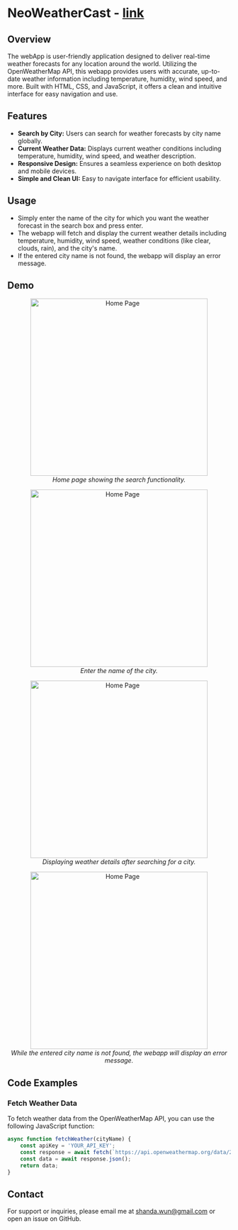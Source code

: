 # NeoWeatherCast - [link](https://neoinnolab.github.io/Neo-Mini-WebApp/WeatherCast/index.html)

## Overview
The webApp is user-friendly application designed to deliver real-time weather forecasts for any location around the world. 
Utilizing the OpenWeatherMap API, this webapp provides users with accurate, up-to-date weather information including temperature, humidity, wind speed, and more. 
Built with HTML, CSS, and JavaScript, it offers a clean and intuitive interface for easy navigation and use.

## Features
- **Search by City:** Users can search for weather forecasts by city name globally.
- **Current Weather Data:** Displays current weather conditions including temperature, humidity, wind speed, and weather description.
- **Responsive Design:** Ensures a seamless experience on both desktop and mobile devices.
- **Simple and Clean UI:** Easy to navigate interface for efficient usability.

## Usage
- Simply enter the name of the city for which you want the weather forecast in the search box and press enter.
- The webapp will fetch and display the current weather details including temperature, humidity, wind speed, weather conditions (like clear, clouds, rain), and the city's name.
- If the entered city name is not found, the webapp will display an error message.

## Demo

<p align="center">
  <img src="https://github.com/NeoInnoLab/Neo-Mini-WebApp/blob/main/WeatherCast/Search.png" alt="Home Page" width="400"/>
  <br>
  <em>Home page showing the search functionality.</em>
</p>

<p align="center">
  <img src="https://github.com/NeoInnoLab/Neo-Mini-WebApp/blob/main/WeatherCast/Seraching.png" alt="Home Page" width="400"/>
  <br>
  <em>Enter the name of the city.</em>
</p>


<p align="center">
  <img src="https://github.com/NeoInnoLab/Neo-Mini-WebApp/blob/main/WeatherCast/SearchResult.png" alt="Home Page" width="400"/>
  <br>
  <em>Displaying weather details after searching for a city.</em>
</p>


<p align="center">
  <img src="https://github.com/NeoInnoLab/Neo-Mini-WebApp/blob/main/WeatherCast/NotFound.png" alt="Home Page" width="400"/>
  <br>
  <em>While the entered city name is not found, the webapp will display an error message.</em>
</p>


## Code Examples

### Fetch Weather Data
To fetch weather data from the OpenWeatherMap API, you can use the following JavaScript function:

```javascript
async function fetchWeather(cityName) {
    const apiKey = 'YOUR_API_KEY';
    const response = await fetch(`https://api.openweathermap.org/data/2.5/weather?q=${cityName}&appid=${apiKey}`);
    const data = await response.json();
    return data;
}
```


## Contact
For support or inquiries, please email me at [shanda.wun@gmail.com](mailto:shanda.wun@gmail.com) or open an issue on GitHub.

